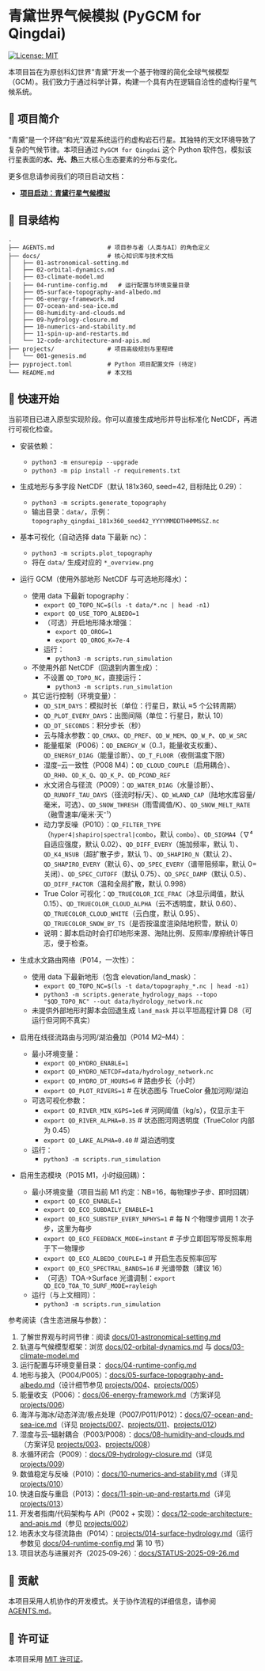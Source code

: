 # 青黛世界气候模拟 (PyGCM for Qingdai)

[![License: MIT](https://img.shields.io/badge/License-MIT-yellow.svg)](https://opensource.org/licenses/MIT)

本项目旨在为原创科幻世界“青黛”开发一个基于物理的简化全球气候模型（GCM）。我们致力于通过科学计算，构建一个具有内在逻辑自洽性的虚构行星气候系统。

## 📖 项目简介

“青黛”是一个环绕“和光”双星系统运行的虚构岩石行星。其独特的天文环境导致了复杂的气候节律。本项目通过 `PyGCM for Qingdai` 这个 Python 软件包，模拟该行星表面的**水、光、热**三大核心生态要素的分布与变化。

更多信息请参阅我们的项目启动文档：
- **[项目启动：青黛行星气候模拟](./projects/001-genesis.md)**

## 📂 目录结构

```
.
├── AGENTS.md               # 项目参与者（人类与AI）的角色定义
├── docs/                   # 核心知识库与技术文档
│   ├── 01-astronomical-setting.md
│   ├── 02-orbital-dynamics.md
│   ├── 03-climate-model.md
│   ├── 04-runtime-config.md   # 运行配置与环境变量目录
│   ├── 05-surface-topography-and-albedo.md
│   ├── 06-energy-framework.md
│   ├── 07-ocean-and-sea-ice.md
│   ├── 08-humidity-and-clouds.md
│   ├── 09-hydrology-closure.md
│   ├── 10-numerics-and-stability.md
│   ├── 11-spin-up-and-restarts.md
│   └── 12-code-architecture-and-apis.md
├── projects/               # 项目高级规划与里程碑
│   └── 001-genesis.md
├── pyproject.toml          # Python 项目配置文件 (待定)
└── README.md               # 本文档
```

## 🚀 快速开始

当前项目已进入原型实现阶段。你可以直接生成地形并导出标准化 NetCDF，再进行可视化检查。

- 安装依赖：
  - `python3 -m ensurepip --upgrade`
  - `python3 -m pip install -r requirements.txt`
- 生成地形与多字段 NetCDF（默认 181x360, seed=42, 目标陆比 0.29）：
  - `python3 -m scripts.generate_topography`
  - 输出目录：`data/`，示例：`topography_qingdai_181x360_seed42_YYYYMMDDTHHMMSSZ.nc`
- 基本可视化（自动选择 data 下最新 nc）：
  - `python3 -m scripts.plot_topography`
  - 将在 `data/` 生成对应的 `*_overview.png`

- 运行 GCM（使用外部地形 NetCDF 与可选地形降水）：
  - 使用 data 下最新 topography：
    - `export QD_TOPO_NC=$(ls -t data/*.nc | head -n1)`
    - `export QD_USE_TOPO_ALBEDO=1`
    - （可选）开启地形降水增强：
      - `export QD_OROG=1`
      - `export QD_OROG_K=7e-4`
    - 运行：
      - `python3 -m scripts.run_simulation`
  - 不使用外部 NetCDF（回退到内置生成）：
    - 不设置 `QD_TOPO_NC`，直接运行：
      - `python3 -m scripts.run_simulation`
  - 其它运行控制（环境变量）：
    - `QD_SIM_DAYS`：模拟时长（单位：行星日，默认 ≈5 个公转周期）
    - `QD_PLOT_EVERY_DAYS`：出图间隔（单位：行星日，默认 10）
    - `QD_DT_SECONDS`：积分步长（秒）
    - 云与降水参数：`QD_CMAX`、`QD_PREF`、`QD_W_MEM`、`QD_W_P`、`QD_W_SRC`
    - 能量框架（P006）：`QD_ENERGY_W`（0..1，能量收支权重）、`QD_ENERGY_DIAG`（能量诊断）、`QD_T_FLOOR`（夜侧温度下限）
    - 湿度–云一致性（P008 M4）：`QD_CLOUD_COUPLE`（启用耦合）、`QD_RH0`、`QD_K_Q`、`QD_K_P`、`QD_PCOND_REF`
    - 水文闭合与径流（P009）：`QD_WATER_DIAG`（水量诊断）、`QD_RUNOFF_TAU_DAYS`（径流时标/天）、`QD_WLAND_CAP`（陆地水库容量/毫米，可选）、`QD_SNOW_THRESH`（雨雪阈值/K）、`QD_SNOW_MELT_RATE`（融雪速率/毫米·天⁻¹）
    - 动力学反噪（P010）：`QD_FILTER_TYPE`（`hyper4|shapiro|spectral|combo`，默认 `combo`）、`QD_SIGMA4`（∇⁴ 自适应强度，默认 0.02）、`QD_DIFF_EVERY`（施加频率，默认 1）、`QD_K4_NSUB`（超扩散子步，默认 1）、`QD_SHAPIRO_N`（默认 2）、`QD_SHAPIRO_EVERY`（默认 6）、`QD_SPEC_EVERY`（谱带阻频率，默认 0=关闭）、`QD_SPEC_CUTOFF`（默认 0.75）、`QD_SPEC_DAMP`（默认 0.5）、`QD_DIFF_FACTOR`（温和全局扩散，默认 0.998）
    - True Color 可视化：`QD_TRUECOLOR_ICE_FRAC`（冰显示阈值，默认 0.15）、`QD_TRUECOLOR_CLOUD_ALPHA`（云不透明度，默认 0.60）、`QD_TRUECOLOR_CLOUD_WHITE`（云白度，默认 0.95）、`QD_TRUECOLOR_SNOW_BY_TS`（是否按温度渲染陆地积雪，默认 0）
    - 说明：脚本启动时会打印地形来源、海陆比例、反照率/摩擦统计等日志，便于检查。

- 生成水文路由网络（P014，一次性）：
  - 使用 data 下最新地形（包含 elevation/land_mask）：
    - `export QD_TOPO_NC=$(ls -t data/topography_*.nc | head -n1)`
    - `python3 -m scripts.generate_hydrology_maps --topo "$QD_TOPO_NC" --out data/hydrology_network.nc`
  - 未提供外部地形时脚本会回退生成 `land_mask` 并以平坦高程计算 D8（可运行但河网不真实）

- 启用在线径流路由与河网/湖泊叠加（P014 M2–M4）：
  - 最小环境变量：
    - `export QD_HYDRO_ENABLE=1`
    - `export QD_HYDRO_NETCDF=data/hydrology_network.nc`
    - `export QD_HYDRO_DT_HOURS=6`    # 路由步长（小时）
    - `export QD_PLOT_RIVERS=1`       # 在状态图与 TrueColor 叠加河网/湖泊
  - 可选可视化参数：
    - `export QD_RIVER_MIN_KGPS=1e6`  # 河网阈值（kg/s），仅显示主干
    - `export QD_RIVER_ALPHA=0.35`    # 状态图河网透明度（TrueColor 内部为 0.45）
    - `export QD_LAKE_ALPHA=0.40`     # 湖泊透明度
  - 运行：
    - `python3 -m scripts.run_simulation`

- 启用生态模块（P015 M1，小时级回耦）：
  - 最小环境变量（项目当前 M1 约定：NB=16，每物理步子步、即时回耦）
    - `export QD_ECO_ENABLE=1`
    - `export QD_ECO_SUBDAILY_ENABLE=1`
    - `export QD_ECO_SUBSTEP_EVERY_NPHYS=1`      # 每 N 个物理步调用 1 次子步，这里为每步
    - `export QD_ECO_FEEDBACK_MODE=instant`      # 子步立即回写带反照率用于下一物理步
    - `export QD_ECO_ALBEDO_COUPLE=1`            # 开启生态反照率回写
    - `export QD_ECO_SPECTRAL_BANDS=16`          # 光谱带数（建议 16）
    - （可选）TOA→Surface 光谱调制：`export QD_ECO_TOA_TO_SURF_MODE=rayleigh`
  - 运行（与上文相同）：
    - `python3 -m scripts.run_simulation`

参考阅读（含生态进展与参数）：
1.  了解世界观与时间节律：阅读 [docs/01-astronomical-setting.md](./docs/01-astronomical-setting.md)
2.  轨道与气候模型框架：浏览 [docs/02-orbital-dynamics.md](./docs/02-orbital-dynamics.md) 与 [docs/03-climate-model.md](./docs/03-climate-model.md)
3.  运行配置与环境变量目录： [docs/04-runtime-config.md](./docs/04-runtime-config.md)
4.  地形与接入（P004/P005）：[docs/05-surface-topography-and-albedo.md](./docs/05-surface-topography-and-albedo.md)（设计细节参见 [projects/004](./projects/004-topography-generation.md)、[projects/005](./projects/005-topography-integration-into-gcm.md)）
5.  能量收支（P006）：[docs/06-energy-framework.md](./docs/06-energy-framework.md)（方案详见 [projects/006](./projects/006-energy-budget.md)）
6.  海洋与海冰/动态洋流/极点处理（P007/P011/P012）：[docs/07-ocean-and-sea-ice.md](./docs/07-ocean-and-sea-ice.md)（详见 [projects/007](./projects/007-slab-ocean.md)、[projects/011](./projects/011-ocean-model.md)、[projects/012](./projects/012-polar-treatment.md)）
7.  湿度与云–辐射耦合（P003/P008）：[docs/08-humidity-and-clouds.md](./docs/08-humidity-and-clouds.md)（方案详见 [projects/003](./projects/003-cloud-precipitation-albedo.md)、[projects/008](./projects/008-humidity.md)）
8.  水循环闭合（P009）：[docs/09-hydrology-closure.md](./docs/09-hydrology-closure.md)（详见 [projects/009](./projects/009-planetary-hydrology.md)）
9.  数值稳定与反噪（P010）：[docs/10-numerics-and-stability.md](./docs/10-numerics-and-stability.md)（详见 [projects/010](./projects/010-better-dynamics.md)）
10. 快速自旋与重启（P013）：[docs/11-spin-up-and-restarts.md](./docs/11-spin-up-and-restarts.md)（详见 [projects/013](./projects/013-spin-up.md)）
11. 开发者指南/代码架构与 API（P002 + 实现）：[docs/12-code-architecture-and-apis.md](./docs/12-code-architecture-and-apis.md)（参见 [projects/002](./projects/002-physics-core.md)）
12. 地表水文与径流路由（P014）：[projects/014-surface-hydrology.md](./projects/014-surface-hydrology.md)（运行参数见 [docs/04-runtime-config.md](./docs/04-runtime-config.md) 第 10 节）
13. 项目状态与进展对齐（2025‑09‑26）：[docs/STATUS-2025-09-26.md](./docs/STATUS-2025-09-26.md)

## 🤝 贡献

本项目采用人机协作的开发模式。关于协作流程的详细信息，请参阅 [AGENTS.md](./AGENTS.md)。

## 📜 许可证

本项目采用 [MIT 许可证](./LICENSE)。

